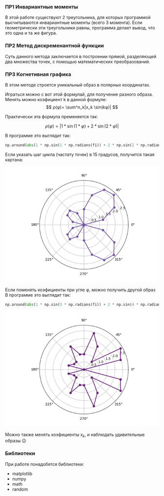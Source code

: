 ### ПР1 Инвариантные моменты
В этой работе существуют 2 треугольника, для которых программой высчитываются инвариантные моменты (всего 3 момента). Если геометрически эти треугольники равны, программа делает вывод, что это одна и та же фигура.

### ПР2 Метод дискременантной функции
Суть данного метода заключается в построении прямой, разделяющей два множества точек, с помощью математических преобразований.

### ПР3 Когнетивная графика
В этом методе строется уникальный образ в полярных координатах.

Играться можно с вот этой формулай, для получение разного образа.<br>
Менять можно коэфициент k в данной формуле:
$$ ρ(φ)= \sum^n_k|x_k \sin(kφ)| $$

Практически эта формула пременяется так:

$$ ρ(φ)= | 1 * \sin(1 * φ) + 2 * \sin(2 * φ)| $$

В программе это выглядит так:
```python
np.around(abs(1 * np.sin(1 * np.radians(fi)) + 2 * np.sin(2 * np.radians(fi))), decimals=10)
```
Если указать шаг цикла (частату точек) в 15 градусов, получится такая картана:

![Полярная развёртка 1](./res/Полярная_развёртка.png)

Если поменять коэфициенты при угле φ, можно получить другой образ<br>
В программе это выглядит так:

```python
np.around(abs(1 * np.sin(3 * np.radians(fi)) + 2 * np.sin(4 * np.radians(fi))), decimals=10)
```

![Полярная развёртка 2](./res/Полярная_развёртка2.png)

Можно также менять коэфициенты $x_k$, и наблюдать удивительные образы :wink:

### Библиотеки
При работе понадобятся библиотеки:
* matplotlib
* numpy
* math
* random
